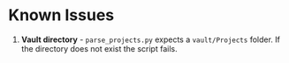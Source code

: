 # Known Issues

1. **Vault directory** - `parse_projects.py` expects a `vault/Projects` folder. If the directory does not exist the script fails.
